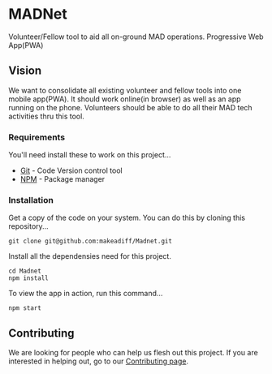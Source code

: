 # MADNet

Volunteer/Fellow tool to aid all on-ground MAD operations. Progressive Web App(PWA) 

## Vision

We want to consolidate all existing volunteer and fellow tools into one mobile app(PWA). It should work online(in browser) as well as an app running on the phone. Volunteers should be able to do all their MAD tech activities thru this tool.

### Requirements

You'll need install these to work on this project...

- [Git](https://git-scm.com/) - Code Version control tool
- [NPM](https://www.npmjs.com/) - Package manager

### Installation

Get a copy of the code on your system. You can do this by cloning this repository...

```
git clone git@github.com:makeadiff/Madnet.git
```

Install all the dependensies need for this project.

```
cd Madnet
npm install
```

To view the app in action, run this command...

```
npm start
```

## Contributing

We are looking for people who can help us flesh out this project. If you are interested in helping out, go to our [Contributing page](https://github.com/makeadiff/Madnet/blob/master/CONTRIBUTING.md).

